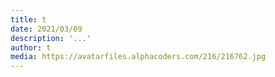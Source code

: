 ```yaml
---
title: t
date: 2021/03/09
description: '...'
author: t
media: https://avatarfiles.alphacoders.com/216/216762.jpg
---
```

